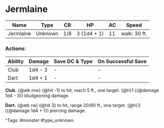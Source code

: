 # Jermlaine

| Name | Type | CR | HP | AC | Speed |
|------|------|----|----|----|-------|
| Jermlaine | Unknown | 1/8 | 3 (1d4 + 1) | 11 | walk: 30 ft. |

### Actions:

| Ability | Damage | Save DC & Type | On Successful Save |
|---------|--------|----------------|--------------------|
| Club | 1d4 - 3 | - | - |
| Dart | 1d4 + 1 | - | - |


**Club.** {@atk mw} {@hit -1} to hit, reach 5 ft., one target. {@h}1 ({@damage 1d4 - 3}) bludgeoning damage.

**Dart.** {@atk rw} {@hit 3} to hit, range 20/60 ft., one target. {@h}3 ({@damage 1d4 + 1}) piercing damage.

^Tags: #monster #type_unknown